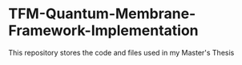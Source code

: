 # TFM-Quantum-Membrane-Framework-Implementation
This repository stores the code and files used in my Master's Thesis
